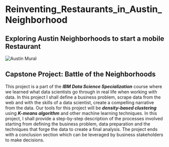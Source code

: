 # Reinventing_Restaurants_in_Austin_Neighborhood
## Exploring Austin Neighborhoods to start a mobile Restaurant
![Austin Mural](https://wildlycharmed.com/wp-content/uploads/2019/04/Austin-Murals-by-WildlyCharmed.com-11.jpg)
## Capstone Project: Battle of the Neighborhoods
This project is a part of the **_IBM Data Science Specialization_** course where we learned what data scientists go through in real life when working with data. In this project I shall define a business problem, scrape data from the web and with the skills of a data scientist, create a compelling narrative from the data. Our tools for this project will be **_density-based clustering_** using **_K-means algorithm_** and other machine learning techniques. In this project, I shall provide a step-by-step description of the processes involved starting from defining the business problem, data preparation and the techniques that forge the data to create a final analysis. The project ends with a conclusion section which can be leveraged by business stakeholders to make decisions.
